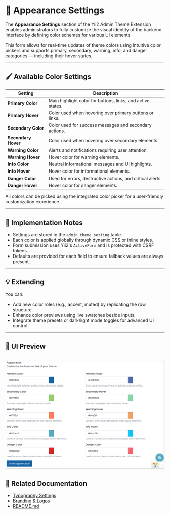 # 🎨 Appearance Settings

The **Appearance Settings** section of the Yii2 Admin Theme Extension enables administrators to fully customize the visual identity of the backend interface by defining color schemes for various UI elements.

This form allows for real-time updates of theme colors using intuitive color pickers and supports primary, secondary, warning, info, and danger categories — including their hover states.

---

## 🖌️ Available Color Settings

| Setting                 | Description                                                                 |
|-------------------------|-----------------------------------------------------------------------------|
| **Primary Color**        | Main highlight color for buttons, links, and active states.                |
| **Primary Hover**        | Color used when hovering over primary buttons or links.                    |
| **Secondary Color**      | Color used for success messages and secondary actions.                     |
| **Secondary Hover**      | Color used when hovering over secondary elements.                          |
| **Warning Color**        | Alerts and notifications requiring user attention.                         |
| **Warning Hover**        | Hover color for warning elements.                                          |
| **Info Color**           | Neutral informational messages and UI highlights.                          |
| **Info Hover**           | Hover color for informational elements.                                    |
| **Danger Color**         | Used for errors, destructive actions, and critical alerts.                 |
| **Danger Hover**         | Hover color for danger elements.                                           |

All colors can be picked using the integrated color picker for a user-friendly customization experience.

---

## 🧩 Implementation Notes

- Settings are stored in the `admin_theme_setting` table.
- Each color is applied globally through dynamic CSS or inline styles.
- Form submission uses Yii2's `ActiveForm` and is protected with CSRF tokens.
- Defaults are provided for each field to ensure fallback values are always present.

---

## 💡 Extending

You can:
- Add new color roles (e.g., accent, muted) by replicating the row structure.
- Enhance color previews using live swatches beside inputs.
- Integrate theme presets or dark/light mode toggles for advanced UI control.

---

## 📸 UI Preview

![Appearance Settings Example](screenshots/appearance-settings-form.png) 
---

## 🔗 Related Documentation

- [Typography Settings](typography.md)
- [Branding & Logos](branding_logo_upload.md)
- [README.md](../README.md)

